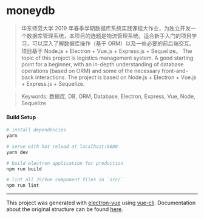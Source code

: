 # moneydb

> 华东师范大学 2019 年春季学期数据库系统实践课程大作业，为独立开发一个数据库管理系统，本项目的选题是物流管理系统。适合新手入门的项目学习，可以深入了解数据库操作（基于 ORM）以及一些必要的前后端交互。项目基于 Node.js + Electron + Vue.js + Express.js + Sequelize。 The topic of this project is logistics management system. A good starting point for a beginner, with an in-depth understanding of database operations (based on ORM) and some of the necessary front-and-back interactions. The project is based on Node.js + Electron + Vue.js + Express.js + Sequelize.

> Keywords: 数据库, DB, ORM, Database, Electron, Express, Vue, Node, Sequelize

#### Build Setup

``` bash
# install dependencies
yarn

# serve with hot reload at localhost:9080
yarn dev

# build electron application for production
npm run build

# lint all JS/Vue component files in `src/`
npm run lint

```

---

This project was generated with [electron-vue](https://github.com/SimulatedGREG/electron-vue) using [vue-cli](https://github.com/vuejs/vue-cli). Documentation about the original structure can be found [here](https://simulatedgreg.gitbooks.io/electron-vue/content/index.html).

